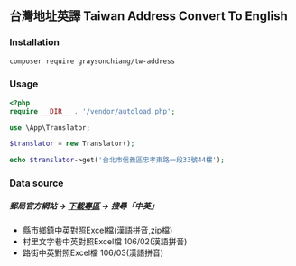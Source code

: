 ## 台灣地址英譯 Taiwan Address Convert To English

### Installation

```sh
composer require graysonchiang/tw-address
```

### Usage

```php
<?php
require __DIR__ . '/vendor/autoload.php';

use \App\Translator;

$translator = new Translator();

echo $translator->get('台北市信義區忠孝東路一段33號44樓');

```

### Data source

##### 郵局官方網站 -> [下載專區]('https://www.post.gov.tw/post/internet/Download/default.jsp?ID=22') -> 搜尋「中英」
   * 縣市鄉鎮中英對照Excel檔(漢語拼音,zip檔)
   * 村里文字巷中英對照Excel檔 106/02(漢語拼音)
   * 路街中英對照Excel檔 106/03(漢語拼音)






